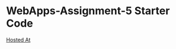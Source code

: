 # WebApps-Assignment-5 Starter Code
[Hosted At](https://44-563-webapps-f21.github.io/webapps-s21-assignment-5-ReshwanthGundeti/animals.html)